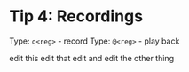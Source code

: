 # Tip 4: Recordings

Type: `q<reg>` - record
Type: `@<reg>` - play back

edit this
edit that
edit and
edit the 
other thing
